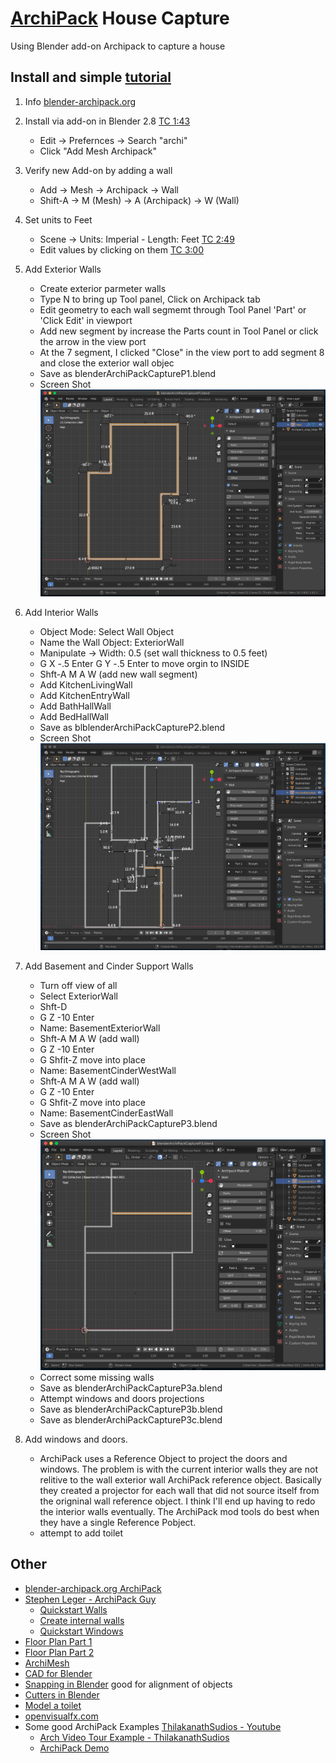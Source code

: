 # [ArchiPack](https://blender-archipack.org) House Capture
Using Blender add-on Archipack to capture a house

## Install and simple [tutorial](https://www.youtube.com/watch?v=l-aom9PyosM)
1. Info [blender-archipack.org](https://blender-archipack.org)
2. Install via add-on in Blender 2.8 [TC 1:43](https://youtu.be/l-aom9PyosM?t=103)
    - Edit -> Prefernces -> Search "archi"
    - Click "Add Mesh Archipack"
3. Verify new Add-on by adding a wall
    - Add -> Mesh -> Archipack -> Wall
    - Shift-A -> M (Mesh) -> A (Archipack) -> W (Wall)
4. Set units to Feet
    - Scene -> Units: Imperial - Length: Feet [TC 2:49](https://youtu.be/l-aom9PyosM?t=169)
    - Edit values by clicking on them [TC 3:00](https://youtu.be/l-aom9PyosM?t=180)
5. Add Exterior Walls
    - Create exterior parmeter walls
    - Type N to bring up Tool panel, Click on Archipack tab
    - Edit geometry to each wall segmemt through Tool Panel 'Part' or 'Click Edit' in viewport
    - Add new segment by increase the Parts count in Tool Panel or click the arrow in the view port
    - At the 7 segment, I clicked "Close" in the view port to add segment 8 and close the exterior wall objec
    - Save as blenderArchiPackCaptureP1.blend
    - Screen Shot ![BlenderArchiPackCaptureP1-ExteriorWalls](./BlenderArchiPackCaptureP1-ExteriorWalls.png)
6. Add Interior Walls
    - Object Mode: Select Wall Object
    - Name the Wall Object: ExteriorWall
    - Manipulate -> Width: 0.5 (set wall thickness to 0.5 feet)
    - G X -.5 Enter G Y -.5 Enter to move orgin to INSIDE
    - Shft-A M A W (add new wall segment)
    - Add KitchenLivingWall
    - Add KitchenEntryWall
    - Add BathHallWall
    - Add BedHallWall
    - Save as blblenderArchiPackCaptureP2.blend
    - Screen Shot ![BlenderArchiPackCaptureP2-InteriorWalls](./BlenderArchiPackCaptureP2-InteriorWalls.png)
7. Add Basement and Cinder Support Walls
    - Turn off view of all
    - Select ExteriorWall
    - Shft-D
    - G Z -10 Enter
    - Name: BasementExteriorWall
    - Shft-A M A W (add wall) 
    - G Z -10 Enter
    - G Shfit-Z move into place
    - Name: BasementCinderWestWall
    - Shft-A M A W (add wall) 
    - G Z -10 Enter
    - G Shfit-Z move into place
    - Name: BasementCinderEastWall
    - Save as blenderArchiPackCaptureP3.blend
    - Screen Shot ![BlenderArchiPackCaptureP3-BasementWalls](./BlenderArchiPackCaptureP3-BasementWalls.png)
    - Correct some missing walls
    - Save as blenderArchiPackCaptureP3a.blend
    - Attempt windows and doors projections
    - Save as blenderArchiPackCaptureP3b.blend
    - Save as blenderArchiPackCaptureP3c.blend

7. Add windows and doors.
    - ArchiPack uses a Reference Object to project the doors and windows.  The problem is with the current interior walls they are not relitive to the wall exterior wall ArchiPack reference object.  Basically they created a projector for each wall that did not source itself from the origninal wall reference object.  I think I'll end up having to redo the interior walls eventually.  The ArchiPack mod tools do best when they have a single Reference Pobject.
    - attempt to add toilet
    
    
## Other
- [blender-archipack.org ArchiPack](https://blender-archipack.org)
- [Stephen Leger - ArchiPack Guy](https://www.youtube.com/c/StephenLeger/videos)
    - [Quickstart Walls](https://www.youtube.com/watch?v=JV3S84oDN0Y)
    - [Create internal walls](https://www.youtube.com/watch?v=Oy_ij1tOZgU)
    - [Quickstart Windows](https://www.youtube.com/watch?v=lkzMX0o_Lmk)
- [Floor Plan Part 1](https://www.youtube.com/watch?v=eiDVmoecTw4)
- [Floor Plan Part 2](https://www.youtube.com/watch?v=YdpiSFWC4UQ)
- [ArchiMesh](https://www.youtube.com/watch?v=XiDnW3AwISk)
- [CAD for Blender](https://www.youtube.com/watch?v=tUU5D13nBJs)
- [Snapping in Blender](https://www.youtube.com/watch?v=0p06F1LzTjQ) good for alignment of objects
- [Cutters in Blender](https://www.youtube.com/watch?v=ADiqhdBF-WY)
- [Model a toilet](https://www.youtube.com/watch?v=AQLNMRJiaIU)
- [openvisualfx.com](https://openvisualfx.com/)
- Some good ArchiPack Examples [ThilakanathSudios - Youtube](https://www.youtube.com/c/ThilakanathanStudios/videos)
    - [Arch Video Tour Example - ThilakanathSudios](https://www.youtube.com/watch?v=p_Z0HPfE-rY)
    - [ArchiPack Demo](https://www.youtube.com/watch?v=qnFb_4xVGW8)
